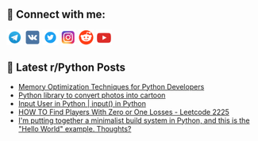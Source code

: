 ## 🔎 Connect with me:
[<img src="https://github.com/bullbesh/bullbesh/blob/main/images/Telegram.png" width="32" height="32" />](https://t.me/bullbesh)
[<img src="https://github.com/bullbesh/bullbesh/blob/main/images/VK.png" width="32" height="32" />](https://vk.com/bullbesh)
[<img src="https://github.com/bullbesh/bullbesh/blob/main/images/Twitter.png" width="32" height="32" />](https://twitter.com/bullbesh1)
[<img src="https://github.com/bullbesh/bullbesh/blob/main/images/Instagram.png" width="32" height="32" />](https://www.instagram.com/bullbesh)
[<img src="https://github.com/bullbesh/bullbesh/blob/main/images/Reddit.png" width="32" height="32" />](https://www.reddit.com/user/bullbesh)
[<img src="https://github.com/bullbesh/bullbesh/blob/main/images/YouTube.png" width="32" height="32" />](https://www.youtube.com/channel/UCtfjRs6uzgq5mfm8S06WTcg)

## 📕 Latest r/Python Posts
<!-- BLOG-POST-LIST:START -->
- [Memory Optimization Techniques for Python Developers](https://www.reddit.com/r/Python/comments/19789aq/memory_optimization_techniques_for_python/)
- [Python library to convert photos into cartoon](https://www.reddit.com/r/Python/comments/1977jds/python_library_to_convert_photos_into_cartoon/)
- [Input User in Python | input&lpar;&rpar; in Python](https://www.reddit.com/r/Python/comments/1977icm/input_user_in_python_input_in_python/)
- [HOW TO Find Players With Zero or One Losses - Leetcode 2225](https://www.reddit.com/r/Python/comments/19774q9/how_to_find_players_with_zero_or_one_losses/)
- [I&#39;m putting together a minimalist build system in Python, and this is the &quot;Hello World&quot; example. Thoughts?](https://www.reddit.com/r/Python/comments/1975xcu/im_putting_together_a_minimalist_build_system_in/)
<!-- BLOG-POST-LIST:END -->
